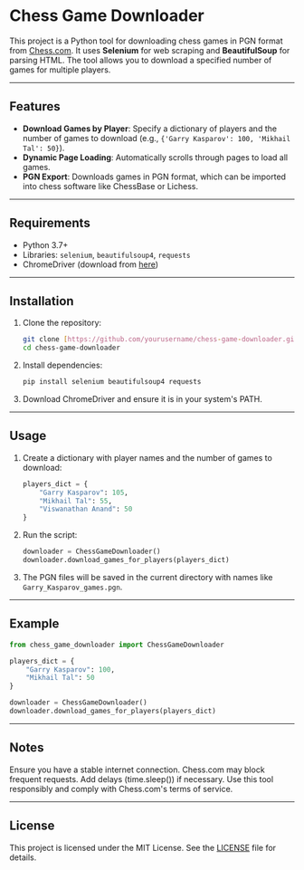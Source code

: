 # Chess Game Downloader

This project is a Python tool for downloading chess games in PGN format from [Chess.com](https://www.chess.com). It uses **Selenium** for web scraping and **BeautifulSoup** for parsing HTML. The tool allows you to download a specified number of games for multiple players.

---

## Features

-   **Download Games by Player**: Specify a dictionary of players and the number of games to download (e.g., `{'Garry Kasparov': 100, 'Mikhail Tal': 50}`).
-   **Dynamic Page Loading**: Automatically scrolls through pages to load all games.
-   **PGN Export**: Downloads games in PGN format, which can be imported into chess software like ChessBase or Lichess.

---

## Requirements

-   Python 3.7+
-   Libraries: `selenium`, `beautifulsoup4`, `requests`
-   ChromeDriver (download from [here](https://sites.google.com/chromium.org/driver/))

---

## Installation

1.  Clone the repository:

    ```bash
    git clone [https://github.com/yourusername/chess-game-downloader.git](https://github.com/yourusername/chess-game-downloader.git)
    cd chess-game-downloader
    ```

2.  Install dependencies:

    ```bash
    pip install selenium beautifulsoup4 requests
    ```

3.  Download ChromeDriver and ensure it is in your system's PATH.

---

## Usage

1.  Create a dictionary with player names and the number of games to download:

    ```python
    players_dict = {
        "Garry Kasparov": 105,
        "Mikhail Tal": 55,
        "Viswanathan Anand": 50
    }
    ```

2.  Run the script:

    ```python
    downloader = ChessGameDownloader()
    downloader.download_games_for_players(players_dict)
    ```

3.  The PGN files will be saved in the current directory with names like `Garry_Kasparov_games.pgn`.

---

## Example

```python
from chess_game_downloader import ChessGameDownloader

players_dict = {
    "Garry Kasparov": 100,
    "Mikhail Tal": 50
}

downloader = ChessGameDownloader()
downloader.download_games_for_players(players_dict)
```

---

## Notes
Ensure you have a stable internet connection.
Chess.com may block frequent requests. Add delays (time.sleep()) if necessary.
Use this tool responsibly and comply with Chess.com's terms of service.

---

## License
This project is licensed under the MIT License. See the [LICENSE](https://) file for details.
